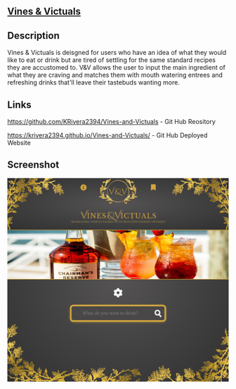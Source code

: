 ## <u> Vines & Victuals </u> ##



## Description
Vines & Victuals is deisgned for users who have an idea of what they would like to eat or drink but are tired of settling for the same standard recipes they are accustomed to. V&V allows the user to input the main ingredient of what they are craving and matches them with mouth watering entrees and refreshing drinks that'll leave their tastebuds wanting more. 

## Links 
https://github.com/KRivera2394/Vines-and-Victuals  - Git Hub Reository

https://krivera2394.github.io/Vines-and-Victuals/  -  Git Hub Deployed Website



## Screenshot
![alt text](/assets/images/screenshot.png)
